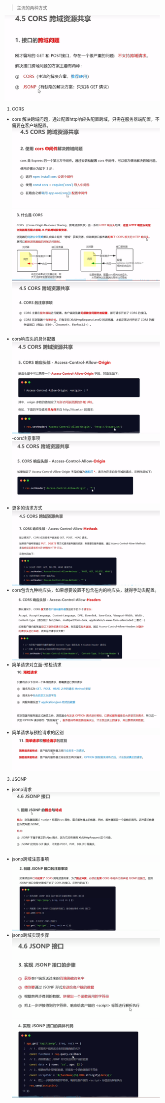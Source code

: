 > 主流的两种方式

![46c9a275b332211468a4ab07bcae73d6.png](../_resources/46c9a275b332211468a4ab07bcae73d6.png)

1. CORS
- cors 解决跨域问题，通过配置http响应头配置跨域，只需在服务器端配置，不需要在客户端配置。
![eeb51e279b01893ea10d9c3905166336.png](../_resources/eeb51e279b01893ea10d9c3905166336.png)
![b50eb24d5b2f480eb6be9017f62d8911.png](../_resources/b50eb24d5b2f480eb6be9017f62d8911.png)
![46643a4c48b3511c613cccc1c1001fa2.png](../_resources/46643a4c48b3511c613cccc1c1001fa2.png)
- cors响应头的具体配置
![69d54dbe2b7fce9c6d0c893e3c49a6b9.png](../_resources/69d54dbe2b7fce9c6d0c893e3c49a6b9.png)
-cors注意事项
![8819be6420410a9e9df73ba66fdb6909.png](../_resources/8819be6420410a9e9df73ba66fdb6909.png)
- 更多的请求方式
![b6d43669c972d57af8edf9da85d452ed.png](../_resources/b6d43669c972d57af8edf9da85d452ed.png)
- cors包含九种响应头，如果想要设置不包含在内的响应头，就得手动去配置。
![e65a5aacc80fced62b8b67636b86935e.png](../_resources/e65a5aacc80fced62b8b67636b86935e.png)
- 简单请求对立面-预检请求
![19a7586f0a2271e35ba2b444071194e7.png](../_resources/19a7586f0a2271e35ba2b444071194e7.png)
- 简单请求与预检请求的区别
![fd9a8c797109a6f2577754a2b03f60f5.png](../_resources/fd9a8c797109a6f2577754a2b03f60f5.png)
3. JSONP
- jsonp请求
![f58da30298af17ba19ed9f1f12bf506e.png](../_resources/f58da30298af17ba19ed9f1f12bf506e.png)
- jsonp跨域注意事项
![d362b23bf262a22e996784a4c3523a1c.png](../_resources/d362b23bf262a22e996784a4c3523a1c.png)
- jsonp跨域实现步骤
![ceb285535119d64425ca41428ab4de81.png](../_resources/ceb285535119d64425ca41428ab4de81.png)
![88c0973aab683b5634630b8ed20aa4ab.png](../_resources/88c0973aab683b5634630b8ed20aa4ab.png)
